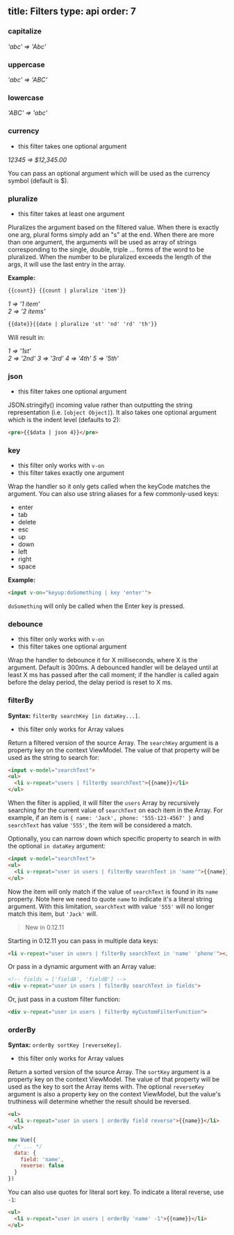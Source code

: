 title: Filters
type: api
order: 7
---

### capitalize

*'abc' => 'Abc'*

### uppercase

*'abc' => 'ABC'*

### lowercase

*'ABC' => 'abc'*

### currency

- this filter takes one optional argument

*12345 => $12,345.00*

You can pass an optional argument which will be used as the currency symbol (default is $).

### pluralize

- this filter takes at least one argument

Pluralizes the argument based on the filtered value. When there is exactly one arg, plural forms simply add an "s" at the end. When there are more than one argument, the arguments will be used as array of strings corresponding to the single, double, triple ... forms of the word to be pluralized. When the number to be pluralized exceeds the length of the args, it will use the last entry in the array.

**Example:**

``` html
{{count}} {{count | pluralize 'item'}}
```

*1 => '1 item'*  
*2 => '2 items'*

``` html
{{date}}{{date | pluralize 'st' 'nd' 'rd' 'th'}}
```

Will result in:

*1 => '1st'*  
*2 => '2nd'*
*3 => '3rd'*
*4 => '4th'*
*5 => '5th'*

### json

- this filter takes one optional argument

JSON.stringify() incoming value rather than outputting the string representation (i.e. `[object Object]`). It also takes one optional argument which is the indent level (defaults to 2):

``` html
<pre>{{$data | json 4}}</pre>
```

### key

- this filter only works with `v-on`
- this filter takes exactly one argument

Wrap the handler so it only gets called when the keyCode matches the argument. You can also use string aliases for a few commonly-used keys:

- enter
- tab
- delete
- esc
- up
- down
- left
- right
- space

**Example:**

``` html
<input v-on="keyup:doSomething | key 'enter'">
```

`doSomething` will only be called when the Enter key is pressed.

### debounce

- this filter only works with `v-on`
- this filter takes one optional argument

Wrap the handler to debounce it for X milliseconds, where X is the argument. Default is 300ms. A debounced handler will be delayed until at least X ms has passed after the call moment; if the handler is called again before the delay period, the delay period is reset to X ms.

### filterBy

**Syntax:** `filterBy searchKey [in dataKey...]`.

- this filter only works for Array values

Return a filtered version of the source Array. The `searchKey` argument is a property key on the context ViewModel. The value of that property will be used as the string to search for:

``` html
<input v-model="searchText">
<ul>
  <li v-repeat="users | filterBy searchText">{{name}}</li>
</ul>
```

When the filter is applied, it will filter the `users` Array by recursively searching for the current value of `searchText` on each item in the Array. For example, if an item is `{ name: 'Jack', phone: '555-123-4567' }` and `searchText` has value `'555'`, the item will be considered a match.

Optionally, you can narrow down which specific property to search in with the optional `in dataKey` argument:

``` html
<input v-model="searchText">
<ul>
  <li v-repeat="user in users | filterBy searchText in 'name'">{{name}}</li>
</ul>
```

Now the item will only match if the value of `searchText` is found in its `name` property. Note here we need to quote `name` to indicate it's a literal string argument. With this limitation, `searchText` with value `'555'` will no longer match this item, but `'Jack'` will.

> New in 0.12.11

Starting in 0.12.11 you can pass in multiple data keys:

``` html
<li v-repeat="user in users | filterBy searchText in 'name' 'phone'"></li>
```

Or pass in a dynamic argument with an Array value:

``` html
<!-- fields = ['fieldA', 'fieldB'] -->
<div v-repeat="user in users | filterBy searchText in fields">
```

Or, just pass in a custom filter function:

``` html
<div v-repeat="user in users | filterBy myCustomFilterFunction">
```

### orderBy

**Syntax:** `orderBy sortKey [reverseKey]`.

- this filter only works for Array values

Return a sorted version of the source Array. The `sortKey` argument is a property key on the context ViewModel. The value of that property will be used as the key to sort the Array items with. The optional `reverseKey` argument is also a property key on the context ViewModel, but the value's truthiness will determine whether the result should be reversed.

``` html
<ul>
  <li v-repeat="user in users | orderBy field reverse">{{name}}</li>
</ul>
```

``` js
new Vue({
  /* ... */
  data: {
    field: 'name',
    reverse: false
  }
})
```

You can also use quotes for literal sort key. To indicate a literal reverse, use `-1`:

``` html
<ul>
  <li v-repeat="user in users | orderBy 'name' -1">{{name}}</li>
</ul>
```
